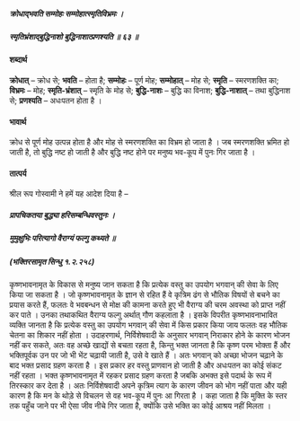 ##### क्रोधाद्भवति सम्मोहः सम्मोहात्स्मृतिविभ्रमः ।
##### स्मृतिभ्रंशाद्बुद्धिनाशो बुद्धिनाशात्प्रणश्यति ॥ ६३ ॥

#### शब्दार्थ

**क्रोधात्** – क्रोध से; **भवति** – होता है; **सम्मोहः** – पूर्ण मोह; **सम्मोहात्** – मोह से; **स्मृति** – स्मरणशक्ति का; **विभ्रमः** – मोह; **स्मृति-भ्रंशात्** – स्मृति के मोह से; **बुद्धि-नाशः** – बुद्धि का विनाश; **बुद्धि-नाशात्** – तथा बुद्धिनाश से; **प्रणश्यति** – अधःपतन होता है ।

#### भावार्थ

क्रोध से पूर्ण मोह उत्पन्न होता है और मोह से स्मरणशक्ति का विभ्रम हो जाता है । जब स्मरणशक्ति भ्रमित हो जाती है, तो बुद्धि नष्ट हो जाती है और बुद्धि नष्ट होने पर मनुष्य भव-कूप में पुनः गिर जाता है ।

#### तात्पर्य

श्रील रूप गोस्वामी ने हमें यह आदेश दिया है –

##### प्रापचिकतया बुद्ध्या हरिसम्बन्धिवस्तुनः ।
##### मुमुक्षुभिः परित्यागो वैराग्यं फल्गु कथ्यते ॥
##### (भक्तिरसामृत सिन्धु १.२.२५८)

कृष्णभावनामृत के विकास से मनुष्य जान सकता है कि प्रत्येक वस्तु का उपयोग भगवान् की सेवा के लिए किया जा सकता है । जो कृष्णभावनामृत के ज्ञान से रहित हैं वे कृत्रिम ढंग से भौतिक विषयों से बचने का प्रयास करते हैं, फलतः वे भवबन्धन से मोक्ष की कामना करते हुए भी वैराग्य की चरम अवस्था को प्राप्त नहीं कर पाते । उनका तथाकथित वैराग्य फल्गु अर्थात् गौण कहलाता है । इसके विपरीत कृष्णभावनाभावित व्यक्ति जानता है कि प्रत्येक वस्तु का उपयोग भगवान् की सेवा में किस प्रकार किया जाय फलतः वह भौतिक चेतना का शिकार नहीं होता । उदाहरणार्थ, निर्विशेषवादी के अनुसार भगवान् निराकार होने के कारण भोजन नहीं कर सकते, अतः वह अच्छे खाद्यों से बचता रहता है, किन्तु भक्त जानता है कि कृष्ण परम भोक्ता हैं और भक्तिपूर्वक उन पर जो भी भेंट चढ़ायी जाती है, उसे वे खाते हैं । अतः भगवान् को अच्छा भोजन चढ़ाने के बाद भक्त प्रसाद ग्रहण करता है । इस प्रकार हर वस्तु प्राणवान हो जाती है और अधःपतन का कोई संकट नहीं रहता । भक्त कृष्णभावनामृत में रहकर प्रसाद ग्रहण करता है जबकि अभक्त इसे पदार्थ के रूप में तिरस्कार कर देता है । अतः निर्विशेषवादी अपने कृत्रिम त्याग के कारण जीवन को भोग नहीं पाता और यही कारण है कि मन के थोड़े से विचलन से वह भव-कूप में पुनः आ गिरता है । कहा जाता है कि मुक्ति के स्तर तक पहुँच जाने पर भी ऐसा जीव नीचे गिर जाता है, क्योंकि उसे भक्ति का कोई आश्रय नहीं मिलता ।